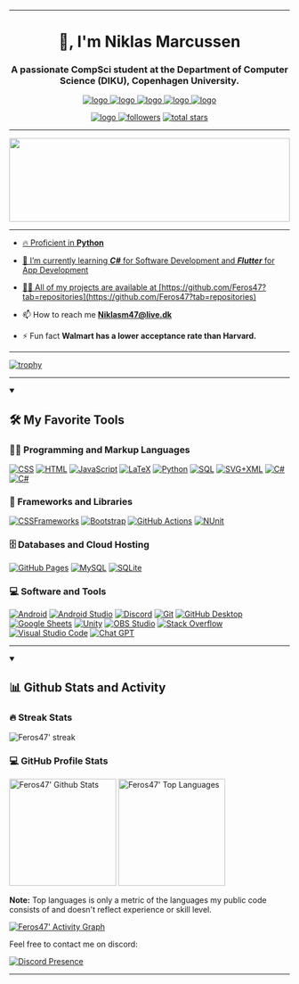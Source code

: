 <hr>

<h1 align="center">👋, I'm Niklas Marcussen</h1>
<h3 align="center">A passionate CompSci student at the Department of Computer Science (DIKU), Copenhagen University.</h3>

<!-- My links -->
<p align="center">
  <a href="https://www.linkedin.com/in/niklas-marcussen-232391299/"><img alt="logo" src="https://img.shields.io/badge/-LinkedIn-0077B5?logo=linkedin&logoColor=white&style=for-the-badge"/>
  <a href="https://github.com/Feros47"><img alt="logo" src="https://img.shields.io/badge/-GitHub-black?logo=github&logoColor=white&style=for-the-badge"/>
  <a href="https://www.instagram.com/marcussen_niklas/"><img alt="logo" src="https://img.shields.io/badge/-Instagram-c13584?logo=instagram&logoColor=white&style=for-the-badge"/>
  <a href="https://www.youtube.com/channel/UCWf53JkOtDx16pvm_bEPmHg"><img alt="logo" src="https://img.shields.io/badge/-YouTube-red?logo=youtube&logoColor=white&style=for-the-badge"/>
  <a href="https://discord.com/users/317062000201170944"><img alt="logo" src="https://img.shields.io/badge/-Discord-3e74e8?logo=discord&logoColor=white&style=for-the-badge"/>
</p>
<p align="center">
  <a href=""><img alt="logo" src="https://komarev.com/ghpvc/?username=Feros47&style=for-the-badge"/>
  <img alt="followers" title="Følg mig på Github" src="https://custom-icon-badges.demolab.com/github/followers/Feros47?color=236ad3&labelColor=1155ba&style=for-the-badge&logo=person-add&label=Follow&logoColor=white"/></a>
  <a href="https://github.com/Feros47?tab=repositories&sort=stargazers"><img alt="total stars" title="Total stars on GitHub" src="https://custom-icon-badges.demolab.com/github/stars/Feros47?color=55960c&style=for-the-badge&labelColor=488207&logo=star"/>
</p>

<hr>

<img src="https://raw.githubusercontent.com/rodrigograca31/rodrigograca31/master/matrix.svg" width="100%" height="150px"/> 

 <hr>
<!-- Coding joke image and our details -->
 
- 🔥 Proficient in **Python**

- 🌱 I’m currently learning ***C#*** for Software Development and ***Flutter*** for App Development

- 👨‍💻 All of my projects are available at [https://github.com/Feros47?tab=repositories](https://github.com/Feros47?tab=repositories)

- 📫 How to reach me **Niklasm47@live.dk**

- ⚡ Fun fact **Walmart has a lower acceptance rate than Harvard.**

<hr>
<!-- Git trophies -->
  
[![trophy](https://github-profile-trophy.vercel.app/?username=Feros47&theme=onedark)](https://github.com/ryo-ma/github-profile-trophy)

<hr>
<!-- Coding languages and stuff I work on -->

<details open> 
  <summary><h2>🛠️ My Favorite Tools</h2></summary>
  <!-- Some badges are from https://github.com/Ileriayo/markdown-badges -->

  <h3>👨‍💻 Programming and Markup Languages</h3>

  <p>
      <a href="https://github.com/search?q=user%3ADenverCoder1+language%3Acss"><img alt="CSS" src="https://img.shields.io/badge/CSS-1572B6.svg?logo=css3&logoColor=white"></a>
      <a href="https://github.com/search?q=user%3ADenverCoder1+language%3Ahtml"><img alt="HTML" src="https://img.shields.io/badge/HTML-E34F26.svg?logo=html5&logoColor=white"></a>
      <a href="https://github.com/search?q=user%3ADenverCoder1+language%3Ajavascript"><img alt="JavaScript" src="https://img.shields.io/badge/JavaScript-F7DF1E.svg?logo=javascript&logoColor=black"></a>
      <a href="https://github.com/search?q=user%3ADenverCoder1+language%3Atex"><img alt="LaTeX" src="https://img.shields.io/badge/LaTeX-008080.svg?logo=LaTeX&logoColor=white"></a>
      <a href="https://github.com/search?q=user%3ADenverCoder1+language%3Apython"><img alt="Python" src="https://img.shields.io/badge/Python-14354C.svg?logo=python&logoColor=white"></a>
      <a href="https://github.com/search?q=user%3ADenverCoder1+language%3Asql"><img alt="SQL" src="https://custom-icon-badges.demolab.com/badge/SQL-025E8C.svg?logo=database&logoColor=white"></a>
      <a href="https://github.com/search?q=user%3ADenverCoder1+language%3Asvg"><img alt="SVG+XML" src="https://img.shields.io/badge/SVG%2BXML-e0982c.svg?logo=svg&logoColor=white"></a>
      <a href="https://github.com/search?q=user%3ADenverCoder1+language%3Acsharp"><img alt="C#" src="https://custom-icon-badges.demolab.com/badge/F%23-68217A.svg?logo=cs2&logoColor=white"></a>
      <a href="https://github.com/search?q=user%3ADenverCoder1+language%3Acsharp"><img alt="C#" src="https://custom-icon-badges.demolab.com/badge/OCaml-e0982c.svg?logo=cs2&logoColor=white"></a>

  </p>

  <h3>🧰 Frameworks and Libraries</h3>

  <p>
    <a href="#"><img alt="CSSFrameworks" src="https://img.shields.io/badge/CSS_Frameworks-1572B6.svg?logo=css3&logoColor=white"></a>
    <a href="#"><img alt="Bootstrap" src="https://img.shields.io/badge/Bootstrap-7952B3.svg?logo=bootstrap&logoColor=white"></a>
    <a href="#"><img alt="GitHub Actions" src="https://img.shields.io/badge/GitHub%20Actions-2671E5.svg?logo=github%20actions&logoColor=white"></a>
    <a href="#"><img alt="NUnit" src="https://img.shields.io/badge/NUnit-25A162.svg?logo=circle&logoColor=white"></a>
  </p>

  <h3>🗄️ Databases and Cloud Hosting</h3>

  <p>
      <a href="#"><img alt="GitHub Pages" src="https://img.shields.io/badge/GitHub%20Pages-327FC7.svg?logo=github&logoColor=white"></a>
      <a href="#"><img alt="MySQL" src="https://img.shields.io/badge/MySQL-00f.svg?logo=mysql&logoColor=white"></a>
      <a href="#"><img alt="SQLite" src ="https://img.shields.io/badge/SQLite-07405e.svg?logo=sqlite&logoColor=white"></a>
  </p>

  <h3>💻 Software and Tools</h3>

  <p>
      <a href="#"><img alt="Android" src="https://img.shields.io/badge/Android-3DDC84?logo=android&logoColor=white"></a>
      <a href="#"><img alt="Android Studio" src="https://img.shields.io/badge/Android%20Studio-008678.svg?logo=android-studio&logoColor=white"></a>
      <a href="#"><img alt="Discord" src="https://img.shields.io/badge/-Discord-5865F2.svg?logo=discord&logoColor=white"></a>
      <a href="#"><img alt="Git" src="https://img.shields.io/badge/Git-F05033.svg?logo=git&logoColor=white"></a>
      <a href="#"><img alt="GitHub Desktop" src="https://img.shields.io/badge/GitHub%20Desktop-8034A9.svg?logo=github&logoColor=white"></a>
      <a href="#"><img alt="Google Sheets" src="https://img.shields.io/badge/Sheets-34A853.svg?logo=google%20sheets&logoColor=white"></a>
      <a href="#"><img alt="Unity" src="https://img.shields.io/badge/Unity-100000?logo=unity&logoColor=white"></a>
      <a href="#"><img alt="OBS Studio" src="https://img.shields.io/badge/-OBS-302E31?logo=obs-studio&logoColor=white"></a>
      <a href="#"><img alt="Stack Overflow" src="https://img.shields.io/badge/-Stack%20Overflow-FE7A16?logo=stack-overflow&logoColor=white"></a>
      <a href="#"><img alt="Visual Studio Code" src="https://img.shields.io/badge/Visual%20Studio%20Code-0078d7.svg?logo=visual-studio-code&logoColor=white"></a>
      <a href="#"><img alt="Chat GPT" src="https://img.shields.io/badge/chatGPT-74aa9c?logo=openai&logoColor=white"></a>
  </p>
</details>

<hr>


<details open> 
  <summary><h2>📊 Github Stats and Activity</h2></summary>

  <h3>🔥 Streak Stats</h3>

  <!-- GitHub Readme Streak Stats - https://github.com/DenverCoder1/github-readme-streak-stats -->
  <p>
    <a>
      <img title="streak" alt="Feros47' streak" src="https://streak-stats.demolab.com/?user=Feros47&theme=monokai-metallian&hide_border=true&mode=weekly"/>
    </a>
  </p>

  <h3>💻 GitHub Profile Stats</h3>

  <!-- https://github.com/anuraghazra/github-readme-stats -->

  <a href="https://github.com/anuraghazra/github-readme-stats"><img alt="Feros47' Github Stats" src="https://denvercoder1-github-readme-stats.vercel.app/api/?username=Feros47&show_icons=true&include_all_commits=true&count_private=true&theme=react&hide_border=true&bg_color=1F222E&title_color=F85D7F&icon_color=F8D866" height="192px"/></a>
  <a href="https://github.com/anuraghazra/github-readme-stats"><img alt="Feros47' Top Languages" src="https://denvercoder1-github-readme-stats.vercel.app/api/top-langs/?username=Feros47&langs_count=15&layout=compact&theme=react&hide_border=true&bg_color=1F222E&title_color=F85D7F&icon_color=F8D866&hide=Jupyter%20Notebook,Roff,HTML,CSS" height="192px"/></a>
  <br/>

  <b>Note:</b> Top languages is only a metric of the languages my public code consists of and doesn't reflect experience or skill level.
  
  <!-- https://github.com/ashutosh00710/github-readme-activity-graph -->

  <a href="https://github.com/ashutosh00710/github-readme-activity-graph"><img alt="Feros47' Activity Graph" src="https://github-readme-activity-graph.vercel.app/graph/?username=Feros47&bg_color=1F222E&color=F8D866&line=F85D7F&point=FFFFFF&hide_border=true" /></a>


Feel free to contact me on discord:

[![Discord Presence](https://lanyard-profile-readme.vercel.app/api/317062000201170944)](https://discord.com/users/317062000201170944)
<hr>

